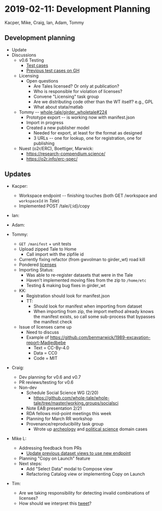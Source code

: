 2019-02-11: Development Planning
================================
Kacper, Mike, Craig, Ian, Adam, Tommy

Development planning
--------------------

* Update
* Discussions
    * v0.6 Testing
        * [Test cases](https://docs.google.com/spreadsheets/d/13DmFabJX66iNwWKH-Xpuuam0FcGgnO2AE9h5crdrosA/edit#gid=0)
        * [Previous test cases on GH](https://github.com/whole-tale/dashboard/issues/327)
    * Licensing
        * Open questions
            * Are Tales licensed? Or only at publication?
            * Who is responsible for violation of licenses?
            * Convene "Licensing" task group
            * Are we distributing code other than the WT itself? e.g., GPL
            * What about stata/matlab
    * Tommy -- [whole-tale/girder_wholetale#224](https://github.com/whole-tale/girder_wholetale/issues/224)
        * Prototype export -- is working now with manifest.json
        * Import in progress
        * Created a new publisher model
            * Needed for export, at least for the format as designed
            * 3 URLs -- one for lookup, one for registration, one for publishing
    * Nuest (o2r/ERC), Boettiger, Marwick:
        * https://research-compendium.science/
        * https://o2r.info/erc-spec/

Updates
-------

* Kacper:
    * Workspace endpoint -- finishing touches (both GET /workspace and `workspaceId` in *Tale*)
    * Implemented POST  /tale/{:id}/copy
* Ian:
* Adam:
* Tommy:
    * `GET /manifest` + unit tests
    * Upload zipped Tale to Home
        * Call import with the zipfile id
    * Currently fixing refactor (from gwvolman to girder_wt) road kill
    * Pondered [licenses](https://hackmd.io/ySHK40K8QJCvenxVcgo7OA?both)
    * Importing Status:
        * Was able to re-register datasets that were in the Tale
        * Haven't implemented moving files from the zip to `/home/etc`
        * Testing & making bug fixes in girder_wt
    * KK:
        * Registration should look for manifest.json
        * TT:
            * Should look for manifest when importing from dataset
            * When importing from zip, the import method already knows the manifest exists, so call some sub-process that bypasses the manifest check
    * Issue of licenses came up
        * Need to discuss
        * Example of https://github.com/benmarwick/1989-excavation-report-Madjedbebe
            * Text = CC-By-4.0
            * Data = CC0
            * Code = MIT
* Craig:
    * Dev planning for v0.6 and v0.7
    * PR reviews/testing for v0.6
    * Non-dev
        * Schedule Social Science WG (2/20)
            * https://github.com/whole-tale/whole-tale/tree/master/working_groups/socialsci
        * Note EAB presentation 2/21
        * RDA fellows mid-point meetings this week
        * Planning for March RR workshop
        * Provenance/reproducibility task group
            * Wrote up [archeology](https://docs.google.com/document/d/1eyAQJKdAkVskg38K_K9iNP_6csyLe8F8-wkgAhBJ7QA/edit#) and [political science](https://docs.google.com/document/d/1AKL3DHWYMa24zDsbsEkpqlscBc3V1_B7Tni3rAPkAvg/edit#) domain cases
* Mike L:
    * Addressing feedback from PRs
        * [Update previous dataset views to use new endpoint](https://github.com/whole-tale/dashboard/pull/375)
    * Planning "Copy on Launch" feature
    * Next steps:
        * Add "Select Data" modal to Compose view
        * Refactoring Catalog view or implementing Copy on Launch

* Tim:
    * Are we taking responsibility for detecting invalid combinations of licenses?
    * How should we interpret this [tweet](https://twitter.com/MaxCRoser/status/1094338648646901760)?